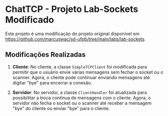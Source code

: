 # ChatTCP - Projeto Lab-Sockets Modificado

Este projeto é uma modificação do projeto original disponível em https://github.com/marcuswac/sd-ufpb/tree/main/labs/lab-sockets. </br>

## Modificações Realizadas

1. **Cliente**: No cliente, a classe `SimpleTCPClient` foi modificada para permitir que o usuário envie várias mensagens sem fechar o socket ou o scanner. Agora, o cliente pode continuar enviando mensagens até digitar "bye" para encerrar a conexão.

2. **Servidor**: No servidor, a classe `ClientHandler` foi atualizada para possibilitar a troca contínua de mensagens com o cliente. Agora, o servidor não fecha o socket ou o scanner até receber a mensagem "bye" do cliente ou enviar "bye" para o cliente.
